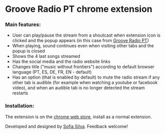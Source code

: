 # Groove Radio PT chrome extension

### Main features:
 - User can play/pause the stream from a shoutcast when extension icon is clicked and the popup appears (in this case from [Groove Radio PT](https://grooveradiopt.com/))
 - When playing, sound continues even when visiting other tabs and the popup is closed
 - Shows the 4 last songs streamed
 - Has the social media and the radio website links
 - Changes title ("music without frontiers") according to default browser language (PT, ES, DE, FR, EN - default)
 - Has an option (that is enabled by default) to mute the radio stream if any other tab is audible (for example when watching a youtube or facebook video), and when an audible tab is no longer detected the stream restarts

### Installation:
The extension is on the [chrome web store](https://chrome.google.com/webstore/detail/groove-radio-pt/aadficocbpaijelnmdkhjdkfdnikggka?hl=en&authuser=1), install as a normal extension.

Developed and designed by [Sofia Silva](https://github.com/sofiabsilva). Feedback welcome!
